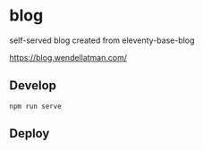 # blog
self-served blog created from eleventy-base-blog

https://blog.wendellatman.com/

## Develop
```
npm run serve
```

## Deploy
```

```

